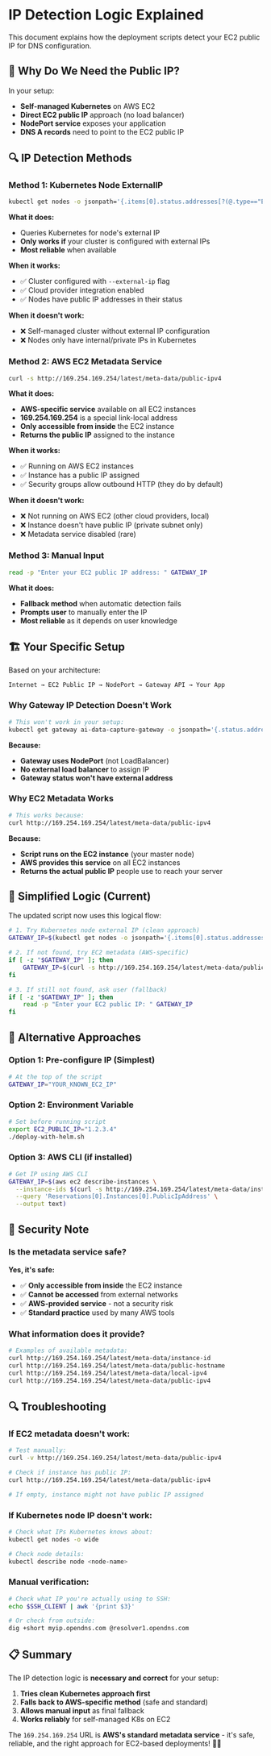 # IP Detection Logic Explained

This document explains how the deployment scripts detect your EC2 public IP for DNS configuration.

## 🤔 Why Do We Need the Public IP?

In your setup:
- **Self-managed Kubernetes** on AWS EC2
- **Direct EC2 public IP** approach (no load balancer)
- **NodePort service** exposes your application
- **DNS A records** need to point to the EC2 public IP

## 🔍 IP Detection Methods

### **Method 1: Kubernetes Node ExternalIP**
```bash
kubectl get nodes -o jsonpath='{.items[0].status.addresses[?(@.type=="ExternalIP")].address}'
```

**What it does:**
- Queries Kubernetes for node's external IP
- **Only works if** your cluster is configured with external IPs
- **Most reliable** when available

**When it works:**
- ✅ Cluster configured with `--external-ip` flag
- ✅ Cloud provider integration enabled
- ✅ Nodes have public IP addresses in their status

**When it doesn't work:**
- ❌ Self-managed cluster without external IP configuration
- ❌ Nodes only have internal/private IPs in Kubernetes

### **Method 2: AWS EC2 Metadata Service**
```bash
curl -s http://169.254.169.254/latest/meta-data/public-ipv4
```

**What it does:**
- **AWS-specific service** available on all EC2 instances
- **169.254.169.254** is a special link-local address
- **Only accessible from inside** the EC2 instance
- **Returns the public IP** assigned to the instance

**When it works:**
- ✅ Running on AWS EC2 instances
- ✅ Instance has a public IP assigned
- ✅ Security groups allow outbound HTTP (they do by default)

**When it doesn't work:**
- ❌ Not running on AWS EC2 (other cloud providers, local)
- ❌ Instance doesn't have public IP (private subnet only)
- ❌ Metadata service disabled (rare)

### **Method 3: Manual Input**
```bash
read -p "Enter your EC2 public IP address: " GATEWAY_IP
```

**What it does:**
- **Fallback method** when automatic detection fails
- **Prompts user** to manually enter the IP
- **Most reliable** as it depends on user knowledge

## 🏗️ Your Specific Setup

Based on your architecture:

```
Internet → EC2 Public IP → NodePort → Gateway API → Your App
```

### **Why Gateway IP Detection Doesn't Work**
```bash
# This won't work in your setup:
kubectl get gateway ai-data-capture-gateway -o jsonpath='{.status.addresses[0].value}'
```

**Because:**
- **Gateway uses NodePort** (not LoadBalancer)
- **No external load balancer** to assign IP
- **Gateway status won't have external address**

### **Why EC2 Metadata Works**
```bash
# This works because:
curl http://169.254.169.254/latest/meta-data/public-ipv4
```

**Because:**
- **Script runs on the EC2 instance** (your master node)
- **AWS provides this service** on all EC2 instances
- **Returns the actual public IP** people use to reach your server

## 🔧 Simplified Logic (Current)

The updated script now uses this logical flow:

```bash
# 1. Try Kubernetes node external IP (clean approach)
GATEWAY_IP=$(kubectl get nodes -o jsonpath='{.items[0].status.addresses[?(@.type=="ExternalIP")].address}')

# 2. If not found, try EC2 metadata (AWS-specific)
if [ -z "$GATEWAY_IP" ]; then
    GATEWAY_IP=$(curl -s http://169.254.169.254/latest/meta-data/public-ipv4)
fi

# 3. If still not found, ask user (fallback)
if [ -z "$GATEWAY_IP" ]; then
    read -p "Enter your EC2 public IP: " GATEWAY_IP
fi
```

## 🎯 Alternative Approaches

### **Option 1: Pre-configure IP (Simplest)**
```bash
# At the top of the script
GATEWAY_IP="YOUR_KNOWN_EC2_IP"
```

### **Option 2: Environment Variable**
```bash
# Set before running script
export EC2_PUBLIC_IP="1.2.3.4"
./deploy-with-helm.sh
```

### **Option 3: AWS CLI (if installed)**
```bash
# Get IP using AWS CLI
GATEWAY_IP=$(aws ec2 describe-instances \
  --instance-ids $(curl -s http://169.254.169.254/latest/meta-data/instance-id) \
  --query 'Reservations[0].Instances[0].PublicIpAddress' \
  --output text)
```

## 🚨 Security Note

### **Is the metadata service safe?**
**Yes, it's safe:**
- ✅ **Only accessible from inside** the EC2 instance
- ✅ **Cannot be accessed** from external networks
- ✅ **AWS-provided service** - not a security risk
- ✅ **Standard practice** used by many AWS tools

### **What information does it provide?**
```bash
# Examples of available metadata:
curl http://169.254.169.254/latest/meta-data/instance-id
curl http://169.254.169.254/latest/meta-data/public-hostname
curl http://169.254.169.254/latest/meta-data/local-ipv4
curl http://169.254.169.254/latest/meta-data/public-ipv4
```

## 🔍 Troubleshooting

### **If EC2 metadata doesn't work:**
```bash
# Test manually:
curl -v http://169.254.169.254/latest/meta-data/public-ipv4

# Check if instance has public IP:
curl http://169.254.169.254/latest/meta-data/public-ipv4

# If empty, instance might not have public IP assigned
```

### **If Kubernetes node IP doesn't work:**
```bash
# Check what IPs Kubernetes knows about:
kubectl get nodes -o wide

# Check node details:
kubectl describe node <node-name>
```

### **Manual verification:**
```bash
# Check what IP you're actually using to SSH:
echo $SSH_CLIENT | awk '{print $3}'

# Or check from outside:
dig +short myip.opendns.com @resolver1.opendns.com
```

## 📋 Summary

The IP detection logic is **necessary and correct** for your setup:

1. **Tries clean Kubernetes approach first**
2. **Falls back to AWS-specific method** (safe and standard)
3. **Allows manual input** as final fallback
4. **Works reliably** for self-managed K8s on EC2

The `169.254.169.254` URL is **AWS's standard metadata service** - it's safe, reliable, and the right approach for EC2-based deployments! 🚀✅
